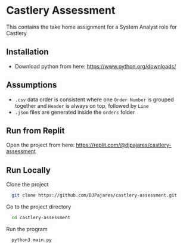 
# Castlery Assessment

This contains the take home assignment for a System Analyst role for Castlery

## Installation

- Download python from here: https://www.python.org/downloads/
    
## Assumptions

- `.csv` data order is consistent where one `Order Number` is grouped together and `Header` is always on top, followed by `Line`
- `.json` files are generated inside the `orders` folder
## Run from Replit

Open the project from here: https://replit.com/@djpajares/castlery-assessment

## Run Locally

Clone the project

```bash
  git clone https://github.com/DJPajares/castlery-assessment.git
```

Go to the project directory

```bash
  cd castlery-assessment
```

Run the program

```bash
  python3 main.py
```
